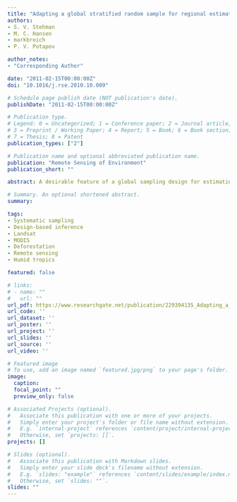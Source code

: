 ```yaml
---
title: "Adapting a global stratified random sample for regional estimation of forest cover change derived from satellite imagery"
authors:
- S. V. Stehman
- M. C. Hansen
- markbroich
- P. V. Potapov

author_notes:
- "Corresponding Author"

date: "2011-02-15T00:00:00Z"
doi: "10.1016/j.rse.2010.10.009"

# Schedule page publish date (NOT publication's date).
publishDate: "2011-02-15T00:00:00Z"

# Publication type.
# Legend: 0 = Uncategorized; 1 = Conference paper; 2 = Journal article;
# 3 = Preprint / Working Paper; 4 = Report; 5 = Book; 6 = Book section;
# 7 = Thesis; 8 = Patent
publication_types: ["2"]

# Publication name and optional abbreviated publication name.
publication: "Remote Sensing of Environment"
publication_short: ""

abstract: A desirable feature of a global sampling design for estimating forest cover change based on satellite imagery is the ability to adapt the design to obtain precise regional estimates, where a region may be a country, state, province, or conservation area. A sampling design stratified by an auxiliary variable correlated with forest cover change has this adaptability. A global stratified random sample can be augmented by additional sample units within a region selected by the same stratified protocol and the resulting sample constitutes a stratified random sample of the region. Stratified sampling allows increasing the sample size in a region by a few to many additional sample units. The additional sample units can be effectively allocated to strata to reduce the standard errors of the regional estimates, even though these strata were not initially constructed for the objective of regional estimation. A complete coverage map of deforestation within the Brazilian Legal Amazon (BLA) is used as a population to evaluate precision of regional estimates obtained by augmenting a global stratified random sample. The standard errors of the regional estimates for the BLA and states within the BLA obtained from the augmented stratified design were generally smaller than those attained by simple random sampling and systematic sampling.

# Summary. An optional shortened abstract.
summary: 

tags:
- Systematic sampling
- Design-based inference
- Landsat
- MODIS
- Deforestation
- Remote sensing
- Humid tropics

featured: false

# links:
# - name: ""
#   url: ""
url_pdf: https://www.researchgate.net/publication/229394135_Adapting_a_global_stratified_random_sample_for_regional_estimation_of_forest_cover_change_derived_from_satellite_imagery
url_code: ''
url_dataset: ''
url_poster: ''
url_project: ''
url_slides: ''
url_source: ''
url_video: ''

# Featured image
# To use, add an image named `featured.jpg/png` to your page's folder. 
image:
  caption: 
  focal_point: ""
  preview_only: false

# Associated Projects (optional).
#   Associate this publication with one or more of your projects.
#   Simply enter your project's folder or file name without extension.
#   E.g. `internal-project` references `content/project/internal-project/index.md`.
#   Otherwise, set `projects: []`.
projects: []

# Slides (optional).
#   Associate this publication with Markdown slides.
#   Simply enter your slide deck's filename without extension.
#   E.g. `slides: "example"` references `content/slides/example/index.md`.
#   Otherwise, set `slides: ""`.
slides: ""
---
```



